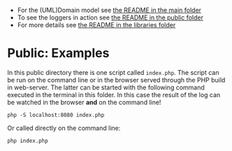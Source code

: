 - For the (UML)Domain model see [the README in the main folder](./../README.md)
- To see the loggers in action see [the README in the public folder](./README.md)
- For more details see [the README in the libraries folder](./../libraries/README.md)

# Public: Examples

In this public directory there is one script called `index.php`. The script can be run on the command line or in the browser served through the PHP build in web-server. The latter can be started with the following command executed in the terminal in this folder. In this case the result of the log can be watched in the browser __and__ on the command line!

```shell
php -S localhost:8080 index.php
```

Or called directly on the command line:
```shell
php index.php
```
 